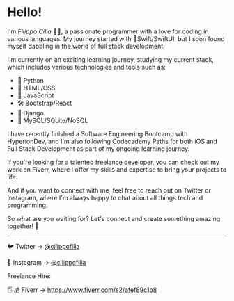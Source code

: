 # Hello! 

I'm *Filippo Cilia* 👨‍💻, a passionate programmer with a love for coding in various languages. My journey started with 🦅Swift/SwiftUI, but I soon found myself dabbling in the world of full stack development.

I'm currently on an exciting learning journey, studying my current stack, which includes various technologies and tools such as:
- 🐍 Python
- 🧱 HTML/CSS
- 🧩 JavaScript
- 🛠️ Bootstrap/React
- 🎨 Django
- 🐬 MySQL/SQLite/NoSQL

I have recently finished a Software Engineering Bootcamp with HyperionDev, and I'm also following Codecademy Paths for both iOS and Full Stack Development as part of my ongoing learning journey.

If you're looking for a talented freelance developer, you can check out my work on Fiverr, where I offer my skills and expertise to bring your projects to life.

And if you want to connect with me, feel free to reach out on Twitter or Instagram, where I'm always happy to chat about all things tech and programming. 

So what are you waiting for? Let's connect and create something amazing together! 🤝

---

🐦 Twitter   -> [@cilippofilia](https://www.twitter.com/cilippofilia)

📸 Instagram -> [@cilippofilia](https://www.instagram.com/cilippofilia)

Freelance Hire:

🖐️💰 Fiverr    -> https://www.fiverr.com/s2/afef89c1b8


<!---
cilippofilia/cilippofilia is a ✨ special ✨ repository because its `README.md` (this file) appears on your GitHub profile.
You can click the Preview link to take a look at your changes.
--->
